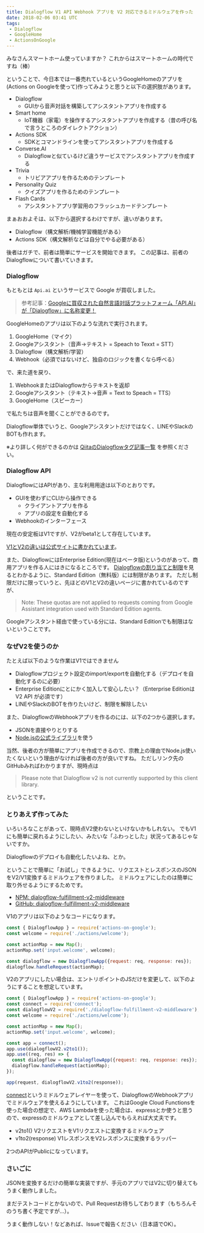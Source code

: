 ```yaml
---
title: Dialogflow V1 API Webhook アプリを V2 対応できるミドルウェアを作った 
date: 2018-02-06 03:41 UTC
tags:
 - Dialogflow
 - GoogleHome
 - ActionsOnGoogle
---
```


みなさんスマートホーム使っていますか？
これからはスマートホームの時代ですね（棒）

ということで、今日本では一番売れているというGoogleHomeのアプリを(Actions on Googleを使って)作ってみようと思うと以下の選択肢があります。

- Dialogflow
  - GUIから音声対話を構築してアシスタントアプリを作成する
- Smart home
  - IoT機器（家電）を操作するアシスタントアプリを作成する（昔の呼び名で言うところのダイレクトアクション）
- Actions SDK
  - SDKとコマンドラインを使ってアシスタントアプリを作成する
- Converse.AI
  - Dialogflowと似ているけど違うサービスでアシスタントアプリを作成する
- Trivia
  - トリビアアプリを作るためのテンプレート
- Personality Quiz
  - クイズアプリを作るためのテンプレート
- Flash Cards
  - アシスタントアプリ学習用のフラッシュカードテンプレート

まぁおおよそは、以下から選択するわけですが、違いがあります。

- Dialogflow（構文解析/機械学習機能がある）
- Actions SDK（構文解析などは自分でやる必要がある）

後者はガチで、前者は簡単にサービスを開始できます。
この記事は、前者のDialogflowについて書いていきます。

### Dialogflow

もともとは `Api.ai` というサービスで Google が買収しました。

> 参考記事：[Googleに買収された自然言語対話プラットフォーム「API.AI」が「Dialogflow」に名称変更！](https://robotstart.info/2017/10/17/google-dialogflow-api-ai.html)

GoogleHomeのアプリは以下のような流れで実行されます。

1. GoogleHome（マイク）
1. Googleアシスタント（音声→テキスト = Speach to Texxt = STT）
1. Dialogflow（構文解析/学習）
1. Webhook（必須ではないけど、独自のロジックを書くなら呼べる）

で、来た道を戻り、

1. WebhookまたはDialogflowからテキストを返却
1. Googleアシスタント（テキスト→音声 = Text to Speach = TTS）
1. GoogleHome（スピーカー）

で私たちは音声を聞くことができるのです。

Dialogflow単体でいうと、Googleアシスタントだけではなく、LINEやSlackのBOTも作れます。

※より詳しく何ができるのかは [QiitaのDialogflowタグ記事一覧](https://qiita.com/tags/dialogflow) を参照ください。

### Dialogflow API

DialogflowにはAPIがあり、主な利用用途は以下のとおりです。

- GUIを使わずにCLIから操作できる
  - クライアントアプリを作る
  - アプリの設定を自動化する
- Webhookのインターフェース

現在の安定板はV1ですが、V2がbeta1として存在しています。

[V1とV2の違いは公式サイトに書かれています](https://dialogflow.com/docs/reference/v2-comparison)。

また、DialogflowにはEnterprise Edition(現在はベータ版)というのがあって、商用アプリを作る人にはきになるところです。
[Dialogflowの割り当てと制限](https://cloud.google.com/dialogflow-enterprise/quotas?hl=ja)を見るとわかるように、Standard Edition（無料版）には制限があります。
ただし制限だけに限っていうと、先ほどのV1とV2の違いページに書かれているのですが、

> Note: These quotas are not applied to requests coming from Google Assistant integration used with Standard Edition agents.

Googleアシスタント経由で使っている分には、Standard Editionでも制限はないということです。

### なぜV2を使うのか

たとえば以下のような作業はV1ではできません

- Dialogflowプロジェクト設定のimport/exportを自動化する（デプロイを自動化するのに必要）
- Enterprise Editionにとにかく加入して安心したい？（Enterprise Editionは V2 API が必須です）
- LINEやSlackのBOTを作りたいけど、制限を解除したい

また、DialogflowのWebhookアプリを作るのには、以下の2つから選択します。

- JSONを直接やりとりする
- [Node.jsの公式ライブラリ](https://github.com/actions-on-google/actions-on-google-nodejs)を使う

当然、後者の方が簡単にアプリを作成できるので、宗教上の理由でNode.js使いたくないという理由がなければ後者の方が良いですね。
ただしリンク先のGitHubみればわかりますが、現時点は 

>Please note that Dialogflow v2 is not currently supported by this client library.

ということです。

### とりあえず作ってみた

いろいろなことがあって、現時点V2使わないといけないかもしれない。
でもV1にも簡単に戻れるようにしたい、みたいな「ふわっとした」状況ってあるじゃないですか。

Dialogflowのデプロイも自動化したいよね、とか。

ということで簡単に「お試し」できるように、リクエストとレスポンスのJSONをV2/V1変換するミドルウェアを作りました。
ミドルウェアにしたのは簡単に取り外せるようにするためです。

- [NPM: dialogflow-fulfillment-v2-middleware](https://www.npmjs.com/package/dialogflow-fulfillment-v2-middleware)
- [GitHub: dialogflow-fulfillment-v2-middleware](https://github.com/sizuhiko/dialogflow-fulfillment-v2-middleware)

V1のアプリは以下のようなコードになります。

```js
const { DialogflowApp } = require('actions-on-google');
const welcome = require('./actions/welcome');

const actionMap = new Map();
actionMap.set('input.welcome', welcome);

const dialogflow = new DialogflowApp({request: req, response: res});
dialogflow.handleRequest(actionMap);
```

V2のアプリにしたい場合は、エントリポイントのJSだけを変更して、以下のようにすることを想定しています。

```js
const { DialogflowApp } = require('actions-on-google');
const connect = require('connect');
const dialogflowV2 = require('./dialogflow-fulfillment-v2-middleware');
const welcome = require('./actions/welcome');

const actionMap = new Map();
actionMap.set('input.welcome', welcome);

const app = connect();
app.use(dialogflowV2.v2to1());
app.use((req, res) => {
  const dialogflow = new DialogflowApp({request: req, response: res});
  dialogflow.handleRequest(actionMap);
});

app(request, dialogflowV2.v1to2(response));
```

[connect](https://www.npmjs.com/package/connect)というミドルウェアレイヤーを使って、DialogflowのWebhookアプリでミドルウェアを使えるようにしています。
これはGoogle Cloud Functionsを使った場合の想定で、AWS Lambdaを使った場合は、expressとか使うと思うので、expressのミドルウェアとして差し込んでもらえれば大丈夫です。

- v2to1() V2リクエストをV1リクエストに変換するミドルウェア
- v1to2(response) V1レスポンスをV2レスポンスに変換するラッパー

2つのAPIがPublicになっています。

### さいごに

JSONを変換するだけの簡単な実装ですが、手元のアプリではV2に切り替えてもうまく動作しました。

まだテストコードとかないので、Pull Requestお待ちしております（もちろんそのうち書く予定ですが...）。

うまく動作しない！などあれば、Issueで報告ください（日本語でOK）。
